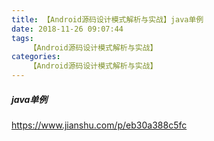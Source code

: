 ```yaml
---
title: 【Android源码设计模式解析与实战】java单例
date: 2018-11-26 09:07:44
tags:
    【Android源码设计模式解析与实战】
categories:
    【Android源码设计模式解析与实战】
---
```



##### java单例

https://www.jianshu.com/p/eb30a388c5fc
